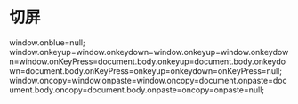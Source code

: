 切屏
===

window.onblue=null;
window.onkeyup=window.onkeydown=window.onkeyup=window.onkeydown=window.onKeyPress=document.body.onkeyup=document.body.onkeydown=document.body.onKeyPress=onkeyup=onkeydown=onKeyPress=null;
window.oncopy=window.onpaste=window.oncopy=document.onpaste=document.body.oncopy=document.body.onpaste=oncopy=onpaste=null;
